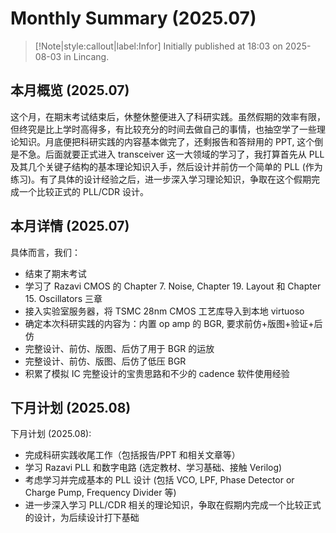 # Monthly Summary (2025.07)

> [!Note|style:callout|label:Infor]
Initially published at 18:03 on 2025-08-03 in Lincang.

## 本月概览 (2025.07)

这个月，在期末考试结束后，休整休整便进入了科研实践。虽然假期的效率有限，但终究是比上学时高得多，有比较充分的时间去做自己的事情，也抽空学了一些理论知识。月底便把科研实践的内容基本做完了，还剩报告和答辩用的 PPT, 这个倒是不急。后面就要正式进入 transceiver 这一大领域的学习了，我打算首先从 PLL 及其几个关键子结构的基本理论知识入手，然后设计并前仿一个简单的 PLL (作为练习)。有了具体的设计经验之后，进一步深入学习理论知识，争取在这个假期完成一个比较正式的 PLL/CDR 设计。

## 本月详情 (2025.07)

具体而言，我们：
- 结束了期末考试
- 学习了 Razavi CMOS 的 Chapter 7. Noise, Chapter 19. Layout 和 Chapter 15. Oscillators 三章
- 接入实验室服务器，将 TSMC 28nm CMOS 工艺库导入到本地 virtuoso
- 确定本次科研实践的内容为：内置 op amp 的 BGR, 要求前仿+版图+验证+后仿
- 完整设计、前仿、版图、后仿了用于 BGR 的运放
- 完整设计、前仿、版图、后仿了低压 BGR
- 积累了模拟 IC 完整设计的宝贵思路和不少的 cadence 软件使用经验

## 下月计划 (2025.08)


下月计划 (2025.08):
- 完成科研实践收尾工作（包括报告/PPT 和相关文章等）
- 学习 Razavi PLL 和数字电路 (选定教材、学习基础、接触 Verilog)
- 考虑学习并完成基本的 PLL 设计 (包括 VCO, LPF, Phase Detector or Charge Pump, Frequency Divider 等)
- 进一步深入学习 PLL/CDR 相关的理论知识，争取在假期内完成一个比较正式的设计，为后续设计打下基础




